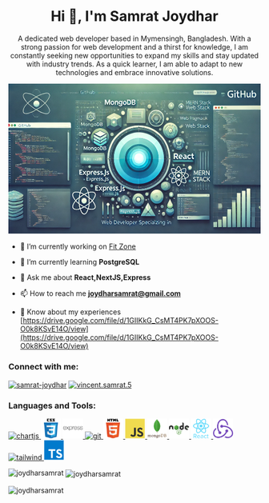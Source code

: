 <h1 align="center">Hi 👋, I'm Samrat Joydhar</h1>
<p align="center">A dedicated web developer based in Mymensingh, Bangladesh. With a strong passion for web development and a thirst for knowledge, I am constantly seeking new opportunities to expand my skills and stay updated with industry trends. As a quick learner, I am able to adapt to new technologies and embrace innovative solutions.</p>

<img src="git-cover.webp" height="300px" width="100%"/>

- 🔭 I’m currently working on [Fit Zone](https://fit-zone-three.vercel.app/)

- 🌱 I’m currently learning **PostgreSQL**

- 💬 Ask me about **React,NextJS,Express**

- 📫 How to reach me **joydharsamrat@gmail.com**

- 📄 Know about my experiences [https://drive.google.com/file/d/1GIIKkG_CsMT4PK7pXOOS-O0k8KSvE14O/view](https://drive.google.com/file/d/1GIIKkG_CsMT4PK7pXOOS-O0k8KSvE14O/view)

<h3 align="left">Connect with me:</h3>
<p align="left">
<a href="https://linkedin.com/in/samrat-joydhar" target="blank"><img align="center" src="https://raw.githubusercontent.com/rahuldkjain/github-profile-readme-generator/master/src/images/icons/Social/linked-in-alt.svg" alt="samrat-joydhar" height="30" width="40" /></a>
<a href="https://fb.com/vincent.samrat.5" target="blank"><img align="center" src="https://raw.githubusercontent.com/rahuldkjain/github-profile-readme-generator/master/src/images/icons/Social/facebook.svg" alt="vincent.samrat.5" height="30" width="40" /></a>
</p>

<h3 align="left">Languages and Tools:</h3>
<p align="left"> <a href="https://www.chartjs.org" target="_blank" rel="noreferrer"> <img src="https://www.chartjs.org/media/logo-title.svg" alt="chartjs" width="40" height="40"/> </a> <a href="https://www.w3schools.com/css/" target="_blank" rel="noreferrer"> <img src="https://raw.githubusercontent.com/devicons/devicon/master/icons/css3/css3-original-wordmark.svg" alt="css3" width="40" height="40"/> </a> <a href="https://expressjs.com" target="_blank" rel="noreferrer"> <img src="https://raw.githubusercontent.com/devicons/devicon/master/icons/express/express-original-wordmark.svg" alt="express" width="40" height="40"/> </a> <a href="https://git-scm.com/" target="_blank" rel="noreferrer"> <img src="https://www.vectorlogo.zone/logos/git-scm/git-scm-icon.svg" alt="git" width="40" height="40"/> </a> <a href="https://www.w3.org/html/" target="_blank" rel="noreferrer"> <img src="https://raw.githubusercontent.com/devicons/devicon/master/icons/html5/html5-original-wordmark.svg" alt="html5" width="40" height="40"/> </a> <a href="https://developer.mozilla.org/en-US/docs/Web/JavaScript" target="_blank" rel="noreferrer"> <img src="https://raw.githubusercontent.com/devicons/devicon/master/icons/javascript/javascript-original.svg" alt="javascript" width="40" height="40"/> </a> <a href="https://www.mongodb.com/" target="_blank" rel="noreferrer"> <img src="https://raw.githubusercontent.com/devicons/devicon/master/icons/mongodb/mongodb-original-wordmark.svg" alt="mongodb" width="40" height="40"/> </a> <a href="https://nodejs.org" target="_blank" rel="noreferrer"> <img src="https://raw.githubusercontent.com/devicons/devicon/master/icons/nodejs/nodejs-original-wordmark.svg" alt="nodejs" width="40" height="40"/> </a> <a href="https://reactjs.org/" target="_blank" rel="noreferrer"> <img src="https://raw.githubusercontent.com/devicons/devicon/master/icons/react/react-original-wordmark.svg" alt="react" width="40" height="40"/> </a> <a href="https://redux.js.org" target="_blank" rel="noreferrer"> <img src="https://raw.githubusercontent.com/devicons/devicon/master/icons/redux/redux-original.svg" alt="redux" width="40" height="40"/> </a> <a href="https://tailwindcss.com/" target="_blank" rel="noreferrer"> <img src="https://www.vectorlogo.zone/logos/tailwindcss/tailwindcss-icon.svg" alt="tailwind" width="40" height="40"/> </a> <a href="https://www.typescriptlang.org/" target="_blank" rel="noreferrer"> <img src="https://raw.githubusercontent.com/devicons/devicon/master/icons/typescript/typescript-original.svg" alt="typescript" width="40" height="40"/> </a> </p>

<p><img align="left" src="https://github-readme-stats.vercel.app/api/top-langs?username=joydharsamrat&show_icons=true&locale=en&layout=compact" alt="joydharsamrat" /></p>

<p>&nbsp;<img align="center" src="https://github-readme-stats.vercel.app/api?username=joydharsamrat&show_icons=true&locale=en" alt="joydharsamrat" /></p>

<p><img align="center" src="https://github-readme-streak-stats.herokuapp.com/?user=joydharsamrat&" alt="joydharsamrat" /></p>
